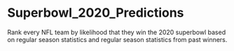 # Superbowl_2020_Predictions
Rank every NFL team by likelihood that they win the 2020 superbowl based on regular season statistics and regular season statistics from past winners.
